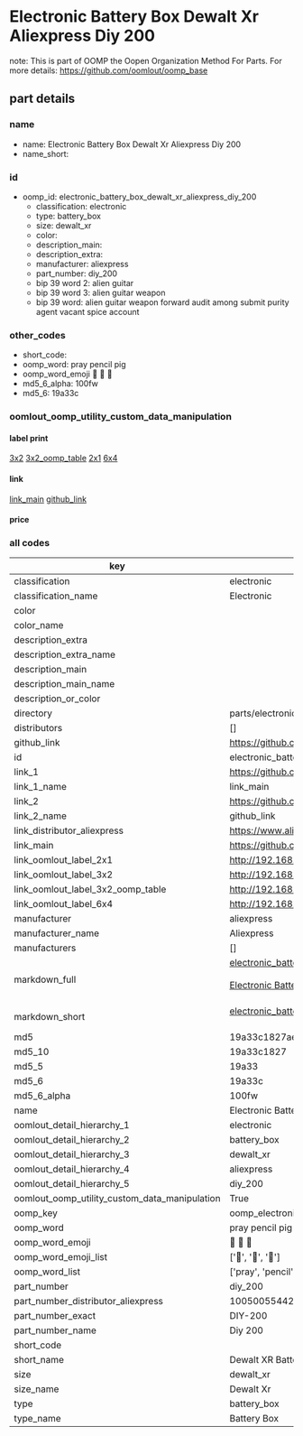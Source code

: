 # Electronic Battery Box Dewalt Xr Aliexpress Diy 200  

note: This is part of OOMP the Oopen Organization Method For Parts. For more details: https://github.com/oomlout/oomp_base

##  part details





### name
* name: Electronic Battery Box Dewalt Xr Aliexpress Diy 200
* name_short: 
### id
* oomp_id: electronic_battery_box_dewalt_xr_aliexpress_diy_200
  * classification: electronic
  * type: battery_box
  * size: dewalt_xr
  * color: 
  * description_main: 
  * description_extra: 
  * manufacturer: aliexpress
  * part_number: diy_200
  * bip 39 word 2: alien guitar
  * bip 39 word 3: alien guitar weapon
  * bip 39 word: alien guitar weapon forward audit among submit purity agent vacant spice account

### other_codes
* short_code: 
* oomp_word: pray pencil pig
* oomp_word_emoji :pray: :pencil: :pig:
* md5_6_alpha: 100fw
* md5_6: 19a33c






### oomlout_oomp_utility_custom_data_manipulation
#### label print
[3x2](http://192.168.1.245:1112/?label=oomp%20100fw)
[3x2_oomp_table](http://192.168.1.107:1112/?label=oomp%20100fw)
[2x1](http://192.168.1.242:1112/?label=oomp%20100fw)
[6x4](http://192.168.1.55:1112/?label=oomp%20100fw)    

#### link

[link_main](https://github.com/oomlout/oomlout_oomp_current_version_messy/tree/main/parts/electronic_battery_box_dewalt_xr_aliexpress_diy_200) [github_link](https://github.com/oomlout/oomlout_oomp_part_src/tree/main/parts/electronic_battery_box_dewalt_xr_aliexpress_diy_200)                             

#### price







### all codes 
| key | value |  
| --- | --- |  
| classification | electronic |  
| classification_name | Electronic |  
| color |  |  
| color_name |  |  
| description_extra |  |  
| description_extra_name |  |  
| description_main |  |  
| description_main_name |  |  
| description_or_color |   |  
| directory | parts/electronic_battery_box_dewalt_xr_aliexpress_diy_200 |  
| distributors | [] |  
| github_link | https://github.com/oomlout/oomlout_oomp_part_src/tree/main/parts/electronic_battery_box_dewalt_xr_aliexpress_diy_200 |  
| id | electronic_battery_box_dewalt_xr_aliexpress_diy_200 |  
| link_1 | https://github.com/oomlout/oomlout_oomp_current_version_messy/tree/main/parts/electronic_battery_box_dewalt_xr_aliexpress_diy_200 |  
| link_1_name | link_main |  
| link_2 | https://github.com/oomlout/oomlout_oomp_part_src/tree/main/parts/electronic_battery_box_dewalt_xr_aliexpress_diy_200 |  
| link_2_name | github_link |  
| link_distributor_aliexpress | https://www.aliexpress.com/item/1005005544254172.html |  
| link_main | https://github.com/oomlout/oomlout_oomp_current_version_messy/tree/main/parts/electronic_battery_box_dewalt_xr_aliexpress_diy_200 |  
| link_oomlout_label_2x1 | http://192.168.1.242:1112/?label=oomp%20100fw |  
| link_oomlout_label_3x2 | http://192.168.1.245:1112/?label=oomp%20100fw |  
| link_oomlout_label_3x2_oomp_table | http://192.168.1.107:1112/?label=oomp%20100fw |  
| link_oomlout_label_6x4 | http://192.168.1.55:1112/?label=oomp%20100fw |  
| manufacturer | aliexpress |  
| manufacturer_name | Aliexpress |  
| manufacturers | [] |  
| markdown_full | [electronic_battery_box_dewalt_xr_aliexpress_diy_200](https://github.com/oomlout/oomlout_oomp_current_version_messy/tree/main/parts/electronic_battery_box_dewalt_xr_aliexpress_diy_200)<br>[](https://github.com/oomlout/oomlout_oomp_current_version_messy/tree/main/parts/electronic_battery_box_dewalt_xr_aliexpress_diy_200)<br>[Electronic Battery Box Dewalt Xr Aliexpress Diy 200](https://github.com/oomlout/oomlout_oomp_current_version_messy/tree/main/parts/electronic_battery_box_dewalt_xr_aliexpress_diy_200)<br><br> |  
| markdown_short | [electronic_battery_box_dewalt_xr_aliexpress_diy_200](https://github.com/oomlout/oomlout_oomp_current_version_messy/tree/main/parts/electronic_battery_box_dewalt_xr_aliexpress_diy_200)<br><br> |  
| md5 | 19a33c1827ae5b001f8785bdf099f032 |  
| md5_10 | 19a33c1827 |  
| md5_5 | 19a33 |  
| md5_6 | 19a33c |  
| md5_6_alpha | 100fw |  
| name | Electronic Battery Box Dewalt Xr Aliexpress Diy 200 |  
| oomlout_detail_hierarchy_1 | electronic |  
| oomlout_detail_hierarchy_2 | battery_box |  
| oomlout_detail_hierarchy_3 | dewalt_xr |  
| oomlout_detail_hierarchy_4 | aliexpress |  
| oomlout_detail_hierarchy_5 | diy_200 |  
| oomlout_oomp_utility_custom_data_manipulation | True |  
| oomp_key | oomp_electronic_battery_box_dewalt_xr_aliexpress_diy_200 |  
| oomp_word | pray pencil pig |  
| oomp_word_emoji | :pray: :pencil: :pig: |  
| oomp_word_emoji_list | [':pray:', ':pencil:', ':pig:'] |  
| oomp_word_list | ['pray', 'pencil', 'pig'] |  
| part_number | diy_200 |  
| part_number_distributor_aliexpress | 1005005544254172 |  
| part_number_exact | DIY-200 |  
| part_number_name | Diy 200 |  
| short_code |  |  
| short_name | Dewalt XR Battery Holder |  
| size | dewalt_xr |  
| size_name | Dewalt Xr |  
| type | battery_box |  
| type_name | Battery Box |  
